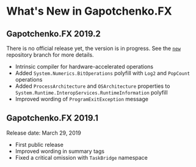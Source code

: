 # What's New in Gapotchenko.FX

## Gapotchenko.FX 2019.2

There is no official release yet, the version is in progress. See the [`new`](../../../tree/new) repository branch for more details.

- Intrinsic compiler for hardware-accelerated operations 
- Added `System.Numerics.BitOperations` polyfill with `Log2` and `PopCount` operations
- Added `ProcessArchitecture` and `OSArchitecture` properties to `System.Runtime.InteropServices.RuntimeInformation` polyfill
- Improved wording of `ProgramExitException` message


## Gapotchenko.FX 2019.1

Release date: March 29, 2019

- First public release
- Improved wording in summary tags
- Fixed a critical omission with `TaskBridge` namespace
